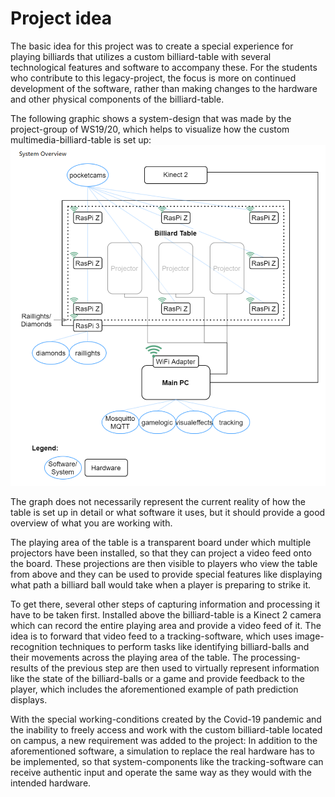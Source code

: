 # Project idea
The basic idea for this project was to create a special experience for playing billiards that utilizes a custom billiard-table with several technological features and software to accompany these.
For the students who contribute to this legacy-project, the focus is more on continued development of the software, rather than making changes to the hardware and other physical components of the billiard-table.

The following graphic shows a system-design that was made by the project-group of WS19/20, which helps to visualize how the custom multimedia-billiard-table is set up:
![system design](../resources/images/system-design.png)

The graph does not necessarily represent the current reality of how the table is set up in detail or what software it uses, but it should provide a good overview of what you are working with.

The playing area of the table is a transparent board under which multiple projectors have been installed, so that they can project a video feed onto the board.
These projections are then visible to players who view the table from above and they can be used to provide special features like displaying what path a billiard ball would take when a player is preparing to strike it.

To get there, several other steps of capturing information and processing it have to be taken first.
Installed above the billiard-table is a Kinect 2 camera which can record the entire playing area and provide a video feed of it.
The idea is to forward that video feed to a tracking-software, which uses image-recognition techniques to perform tasks like identifying billiard-balls and their movements across the playing area of the table.
The processing-results of the previous step are then used to virtually represent information like the state of the billiard-balls or a game and provide feedback to the player, which includes the aforementioned example of path prediction displays.

With the special working-conditions created by the Covid-19 pandemic and the inability to freely access and work with the custom billiard-table located on campus, a new requirement was added to the project:
In addition to the aforementioned software, a simulation to replace the real hardware has to be implemented, so that system-components like the tracking-software can receive authentic input and operate the same way as they would with the intended hardware.
